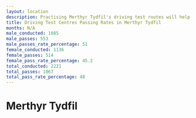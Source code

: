 ```yaml
---
layout: location
description: Practising Merthyr Tydfil's driving test routes will help you become more confident in your gear-changing abilities.
title: Driving Test Centres Passing Rates in Merthyr Tydfil
months: N/A
male_conducted: 1085
male_passes: 553
male_passes_rate_percentage: 51
female_conducted: 1136
female_passes: 514
female_pass_rate_percentage: 45.2
total_conducted: 2221
total_passes: 1067
total_pass_rate_percentage: 48
---
```


# Merthyr Tydfil
